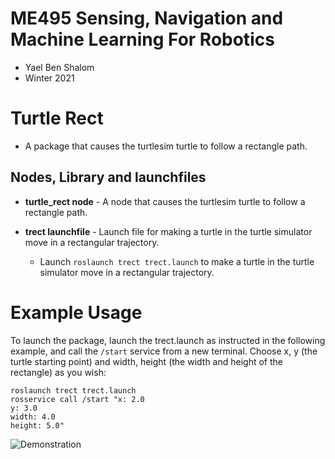 # ME495 Sensing, Navigation and Machine Learning For Robotics
* Yael Ben Shalom
* Winter 2021


# Turtle Rect
* A package that causes the turtlesim turtle to follow a rectangle path.


## Nodes, Library and launchfiles
- **turtle_rect node** - A node that causes the turtlesim turtle to follow a rectangle path.

- **trect launchfile** - Launch file for making a turtle in the turtle simulator move in a rectangular trajectory.
    * Launch `roslaunch trect trect.launch` to make a turtle in the turtle simulator move in a rectangular trajectory.
    

# Example Usage
To launch the package, launch the trect.launch as instructed in the following example, and call the `/start` service from a new terminal. Choose x, y (the turtle starting point) and width, height (the width and height of the rectangle) as you wish:
```
roslaunch trect trect.launch
rosservice call /start "x: 2.0
y: 3.0
width: 4.0
height: 5.0"
```
![Demonstration](https://github.com/ME495-Navigation/assignment-YaelBenShalom/blob/master/trect/videos/Task_C.gif)